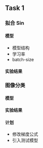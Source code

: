 ## Task 1
### 拟合 Sin
#### 模型
* 模型结构
* 学习率
* batch-size


#### 实验结果


### 图像分类
#### 模型


#### 实验结果





#### 计划
* 修改梯度公式
* 引入测试模型
